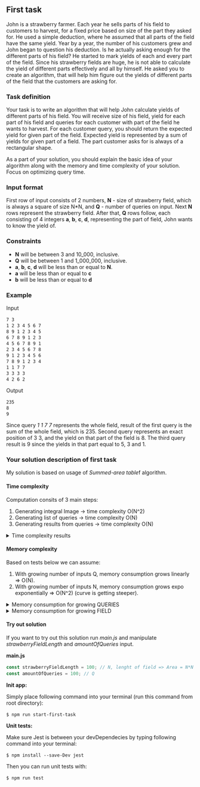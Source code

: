 ## First task

John is a strawberry farmer. Each year he sells parts of his field
to customers to harvest, for a fixed price based on size of the part they asked for.
He used a simple deduction, where he assumed that all parts of the field
have the same yield. Year by a year, the number of his customers grew and John
began to question his deduction. Is he actually asking enough for the different
parts of his field? He started to mark yields of each and every part of the field.
Since his strawberry fields are huge, he is not able to calculate the yield
of different parts effectively and all by himself. He asked you to create an algorithm,
that will help him figure out the yields of different parts of the field that
the customers are asking for.

### Task definition

Your task is to write an algorithm that will help John calculate
yields of different parts of his field. You will receive size of his field,
yield for each part of his field and queries for each customer with part of the field
he wants to harvest. For each customer query, you should return the expected
yield for given part of the field. Expected yield is represented by a sum of
yields for given part of a field. The part customer asks for is always of
a rectangular shape.

As a part of your solution, you should explain the basic idea of your algorithm
along with the memory and time complexity of your solution. Focus on optimizing
query time.

### Input format

First row of input consists of 2 numbers, **N** - size of strawberry field,
which is always a square of size N*N,
and **Q** - number of queries on input.
Next **N** rows represent the strawberry field.
After that, **Q** rows follow, each consisting of 4 integers
**a**, **b**, **c**, **d**, representing the part of field,
John wants to know the yield of.

### Constraints

- **N** will be between 3 and 10_000, inclusive.
- **Q** will be between 1 and 1_000_000, inclusive.
- **a**, **b**, **c**, **d** will be less than or equal to **N**.
- **a** will be less than or equal to **c**
- **b** will be less than or equal to **d**

### Example

Input

```text
7 3
1 2 3 4 5 6 7
8 9 1 2 3 4 5
6 7 8 9 1 2 3
4 5 6 7 8 9 1
2 3 4 5 6 7 8
9 1 2 3 4 5 6
7 8 9 1 2 3 4
1 1 7 7
3 3 3 3
4 2 6 2
```

Output

```text
235
8
9
```

Since query _1 1 7 7_ represents the whole field,
result of the first query is the sum of the whole field, which is 235.
Second query represents an exact position of 3 3, and the yield on
that part of the field is 8.
The third query result is 9 since the yields in that part equal to 5, 3 and 1.

### Your solution description of first task

My solution is based on usage of *Summed-area table*f algorithm.

#### Time complexity

Computation consits of 3 main steps:

1. Generating integral Image -> time complexity O(N^2)
2. Generating list of queries -> time complexity O(N)
3. Generating results from queries -> time complexity O(N)

<details><summary>Time complexity results</summary>

```text
N = 100
Q = 100
┌─────────┬───────────────────────────────────┬──────────────────┬─────────────┬─────────────────┐
│ (index) │               task                │ quantityOfInputs │ elapsedTime │   memoryUsage   │
├─────────┼───────────────────────────────────┼──────────────────┼─────────────┼─────────────────┤
│    0    │    'Generating integral Image'    │    '100 [N]'     │   '7 ms'    │ '2277376 bytes' │
│    1    │   'Generating list of queries'    │    '100 [Q]'     │   '0 ms'    │  '86016 bytes'  │
│    2    │ 'Generating results from queries' │    '100 [Q]'     │   '0 ms'    │  '4096 bytes'   │
└─────────┴───────────────────────────────────┴──────────────────┴─────────────┴─────────────────┘
N = 1 000
Q = 1 000
┌─────────┬───────────────────────────────────┬──────────────────┬─────────────┬──────────────────┐
│ (index) │               task                │ quantityOfInputs │ elapsedTime │   memoryUsage    │
├─────────┼───────────────────────────────────┼──────────────────┼─────────────┼──────────────────┤
│    0    │    'Generating integral Image'    │    '1000 [N]'    │   '66 ms'   │ '41922560 bytes' │
│    1    │   'Generating list of queries'    │    '1000 [Q]'    │   '2 ms'    │  '20480 bytes'   │
│    2    │ 'Generating results from queries' │    '1000 [Q]'    │   '1 ms'    │   '4096 bytes'   │
└─────────┴───────────────────────────────────┴──────────────────┴─────────────┴──────────────────┘

N = 10 000
Q = 10 000
┌─────────┬───────────────────────────────────┬──────────────────┬─────────────┐
│ (index) │               task                │ quantityOfInputs │ elapsedTime │
├─────────┼───────────────────────────────────┼──────────────────┼─────────────┤
│    0    │    'Generating integral Image'    │   '10000 [N]'    │ '22592 ms'  │
│    1    │   'Generating list of queries'    │   '10000 [Q]'    │   '30 ms'   │
│    2    │ 'Generating results from queries' │   '10000 [Q]'    │   '16 ms'   │
└─────────┴───────────────────────────────────┴──────────────────┴─────────────┘
```

</details>

#### Memory complexity

Based on tests below we can assume:

1. With growing number of inputs Q, memory consumption grows linearly => O(N).
2. With growing number of inputs N, memory consumption grows expo exponentially => O(N^2) (curve is getting steeper).

<details><summary>Memory consumption for growing QUERIES</summary>

```text
N = 10
Q = 1
┌─────────┬────────────────┬─────────────┐
│ (index) │    whatUsed    │  usageInMb  │
├─────────┼────────────────┼─────────────┤
│    0    │     'rss'      │ '20.29 MB.' │
│    1    │  'heapTotal'   │  '4.2 MB.'  │
│    2    │   'heapUsed'   │ '3.61 MB.'  │
│    3    │   'external'   │ '0.37 MB.'  │
│    4    │ 'arrayBuffers' │ '0.01 MB.'  │
└─────────┴────────────────┴─────────────┘
N = 10
Q = 1 000 // + ­­ 1 MB
┌─────────┬────────────────┬────────────┐
│ (index) │    whatUsed    │ usageInMb  │
├─────────┼────────────────┼────────────┤
│    0    │     'rss'      │ '21.4 MB.' │
│    1    │  'heapTotal'   │ '5.2 MB.'  │
│    2    │   'heapUsed'   │ '3.65 MB.' │
│    3    │   'external'   │ '0.37 MB.' │
│    4    │ 'arrayBuffers' │ '0.01 MB.' │
└─────────┴────────────────┴────────────┘
N = 10
Q = 100 000 // +  27 MB
┌─────────┬────────────────┬─────────────┐
│ (index) │    whatUsed    │  usageInMb  │
├─────────┼────────────────┼─────────────┤
│    0    │     'rss'      │ '47.32 MB.' │
│    1    │  'heapTotal'   │ '46.63 MB.' │
│    2    │   'heapUsed'   │ '15.64 MB.' │
│    3    │   'external'   │ '0.37 MB.'  │
│    4    │ 'arrayBuffers' │ '0.01 MB.'  │
└─────────┴────────────────┴─────────────┘
N = 10
Q = 1 000 000 // +  148 MB
┌─────────┬────────────────┬──────────────┐
│ (index) │    whatUsed    │  usageInMb   │
├─────────┼────────────────┼──────────────┤
│    0    │     'rss'      │ '168.93 MB.' │
│    1    │  'heapTotal'   │ '151.07 MB.' │
│    2    │   'heapUsed'   │ '116.76 MB.' │
│    3    │   'external'   │  '0.37 MB.'  │
│    4    │ 'arrayBuffers' │  '0.01 MB.'  │
└─────────┴────────────────┴──────────────┘
```

<p align="center">
  <img src="graphs/MemoryConsumptionGrowingQ.png" />
</p>

</details>

<details><summary>Memory consumption for growing FIELD</summary>

```text
N = 3
Q = 10
┌─────────┬────────────────┬────────────┐
│ (index) │    whatUsed    │ usageInMb  │
├─────────┼────────────────┼────────────┤
│    0    │     'rss'      │ '20.2 MB.' │
│    1    │  'heapTotal'   │ '4.2 MB.'  │
│    2    │   'heapUsed'   │ '3.61 MB.' │
│    3    │   'external'   │ '0.37 MB.' │
│    4    │ 'arrayBuffers' │ '0.01 MB.' │
└─────────┴────────────────┴────────────┘
N = 10 // + 0.05 MB
Q = 10
┌─────────┬────────────────┬─────────────┐
│ (index) │    whatUsed    │  usageInMb  │
├─────────┼────────────────┼─────────────┤
│    0    │     'rss'      │ '20.25 MB.' │
│    1    │  'heapTotal'   │  '4.2 MB.'  │
│    2    │   'heapUsed'   │ '3.61 MB.'  │
│    3    │   'external'   │ '0.37 MB.'  │
│    4    │ 'arrayBuffers' │ '0.01 MB.'  │
└─────────┴────────────────┴─────────────┘
N = 1 000 // + ­­ 38 MB
Q = 10 
┌─────────┬────────────────┬─────────────┐
│ (index) │    whatUsed    │  usageInMb  │
├─────────┼────────────────┼─────────────┤
│    0    │     'rss'      │ '58.08 MB.' │
│    1    │  'heapTotal'   │ '57.33 MB.' │
│    2    │   'heapUsed'   │ '26.36 MB.' │
│    3    │   'external'   │ '0.37 MB.'  │
│    4    │ 'arrayBuffers' │ '0.01 MB.'  │
└─────────┴────────────────┴─────────────┘
N = 5 000 // + ­­ 614 MB
Q = 10 
┌─────────┬────────────────┬──────────────┐
│ (index) │    whatUsed    │  usageInMb   │
├─────────┼────────────────┼──────────────┤
│    0    │     'rss'      │ '634.71 MB.' │
│    1    │  'heapTotal'   │ '642.69 MB.' │
│    2    │   'heapUsed'   │ '575.88 MB.' │
│    3    │   'external'   │  '0.37 MB.'  │
│    4    │ 'arrayBuffers' │  '0.01 MB.'  │
└─────────┴────────────────┴──────────────┘
N = 10 000 // + ­­ 2363 MB
Q = 10 
┌─────────┬────────────────┬───────────────┐
│ (index) │    whatUsed    │   usageInMb   │
├─────────┼────────────────┼───────────────┤
│    0    │     'rss'      │ '2383.86 MB.' │
│    1    │  'heapTotal'   │ '2462.64 MB.' │
│    2    │   'heapUsed'   │ '2293.44 MB.' │
│    3    │   'external'   │  '0.37 MB.'   │
│    4    │ 'arrayBuffers' │  '0.01 MB.'   │
└─────────┴────────────────┴───────────────┘
```

<p align="center">
  <img src="graphs/MemoryConsumptionGrowingN.png" />
</p>

</details>

#### Try out solution

If you want to try out this solution run *main.js* and manipulate *strawberryFieldLength* and *amountOfQueries* input.

**main.js**

```javascript
const strawberryFieldLength = 100; // N, lenght of field => Area = N*N
const amountOfQueries = 100; // Q
```

**Init app:**

Simply place following command into your terminal (run this command from root directory):

```text
$ npm run start-first-task
```

**Unit tests:**

Make sure Jest is between your devDependecies by typing following command into your terminal:

```text
$ npm install --save-Dev jest
```

Then you can run unit tests with:

```text
$ npm run test
```

